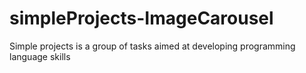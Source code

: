 # simpleProjects-ImageCarousel
Simple projects is a group of tasks aimed at developing programming language skills
